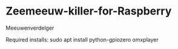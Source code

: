 # Zeemeeuw-killer-for-Raspberry

Meeuwenverdelger

Required installs:
sudo apt install python-gpiozero omxplayer
